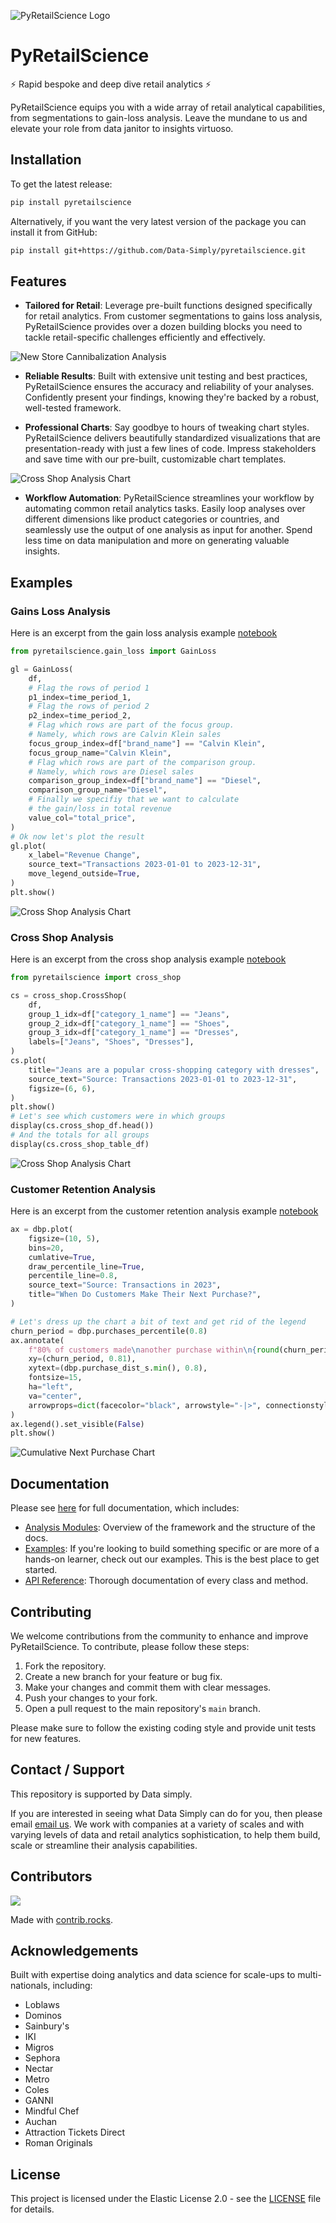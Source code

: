 ![PyRetailScience Logo](https://raw.githubusercontent.com/Data-Simply/pyretailscience/main/readme_assets/logo.png)

# PyRetailScience

⚡ Rapid bespoke and deep dive retail analytics ⚡

PyRetailScience equips you with a wide array of retail analytical capabilities, from segmentations to gain-loss analysis. Leave the mundane to us and elevate your role from data janitor to insights virtuoso.

## Installation

To get the latest release:

```bash
pip install pyretailscience
```

Alternatively, if you want the very latest version of the package you can install it from GitHub:

```bash
pip install git+https://github.com/Data-Simply/pyretailscience.git
```

## Features

- **Tailored for Retail**: Leverage pre-built functions designed specifically for retail analytics. From customer segmentations to gains loss analysis, PyRetailScience provides over a dozen building blocks you need to tackle retail-specific challenges efficiently and effectively.

![New Store Cannibalization Analysis](https://raw.githubusercontent.com/Data-Simply/pyretailscience/main/readme_assets/new_store_cannibalization.png)

- **Reliable Results**: Built with extensive unit testing and best practices, PyRetailScience ensures the accuracy and reliability of your analyses. Confidently present your findings, knowing they're backed by a robust, well-tested framework.

- **Professional Charts**: Say goodbye to hours of tweaking chart styles. PyRetailScience delivers beautifully standardized visualizations that are presentation-ready with just a few lines of code. Impress stakeholders and save time with our pre-built, customizable chart templates.

![Cross Shop Analysis Chart](https://raw.githubusercontent.com/Data-Simply/pyretailscience/main/readme_assets/cross_shop_chart.png)

- **Workflow Automation**: PyRetailScience streamlines your workflow by automating common retail analytics tasks. Easily loop analyses over different dimensions like product categories or countries, and seamlessly use the output of one analysis as input for another. Spend less time on data manipulation and more on generating valuable insights.

## Examples

### Gains Loss Analysis

Here is an excerpt from the gain loss analysis example [notebook](https://pyretailscience.datasimply.co/examples/gain_loss/)

```python
from pyretailscience.gain_loss import GainLoss

gl = GainLoss(
    df,
    # Flag the rows of period 1
    p1_index=time_period_1,
    # Flag the rows of period 2
    p2_index=time_period_2,
    # Flag which rows are part of the focus group.
    # Namely, which rows are Calvin Klein sales
    focus_group_index=df["brand_name"] == "Calvin Klein",
    focus_group_name="Calvin Klein",
    # Flag which rows are part of the comparison group.
    # Namely, which rows are Diesel sales
    comparison_group_index=df["brand_name"] == "Diesel",
    comparison_group_name="Diesel",
    # Finally we specifiy that we want to calculate
    # the gain/loss in total revenue
    value_col="total_price",
)
# Ok now let's plot the result
gl.plot(
    x_label="Revenue Change",
    source_text="Transactions 2023-01-01 to 2023-12-31",
    move_legend_outside=True,
)
plt.show()
```

![Cross Shop Analysis Chart](https://raw.githubusercontent.com/Data-Simply/pyretailscience/main/readme_assets/gain_loss_chart.png)

### Cross Shop Analysis

Here is an excerpt from the cross shop analysis example [notebook](https://pyretailscience.datasimply.co/examples/cross_shop/)

```python
from pyretailscience import cross_shop

cs = cross_shop.CrossShop(
    df,
    group_1_idx=df["category_1_name"] == "Jeans",
    group_2_idx=df["category_1_name"] == "Shoes",
    group_3_idx=df["category_1_name"] == "Dresses",
    labels=["Jeans", "Shoes", "Dresses"],
)
cs.plot(
    title="Jeans are a popular cross-shopping category with dresses",
    source_text="Source: Transactions 2023-01-01 to 2023-12-31",
    figsize=(6, 6),
)
plt.show()
# Let's see which customers were in which groups
display(cs.cross_shop_df.head())
# And the totals for all groups
display(cs.cross_shop_table_df)
```

![Cross Shop Analysis Chart](https://raw.githubusercontent.com/Data-Simply/pyretailscience/main/readme_assets/cross_shop_chart.png)

### Customer Retention Analysis

Here is an excerpt from the customer retention analysis example [notebook](https://pyretailscience.datasimply.co/examples/retention/)

```python
ax = dbp.plot(
    figsize=(10, 5),
    bins=20,
    cumlative=True,
    draw_percentile_line=True,
    percentile_line=0.8,
    source_text="Source: Transactions in 2023",
    title="When Do Customers Make Their Next Purchase?",
)

# Let's dress up the chart a bit of text and get rid of the legend
churn_period = dbp.purchases_percentile(0.8)
ax.annotate(
    f"80% of customers made\nanother purchase within\n{round(churn_period)} days",
    xy=(churn_period, 0.81),
    xytext=(dbp.purchase_dist_s.min(), 0.8),
    fontsize=15,
    ha="left",
    va="center",
    arrowprops=dict(facecolor="black", arrowstyle="-|>", connectionstyle="arc3,rad=-0.25", mutation_scale=25),
)
ax.legend().set_visible(False)
plt.show()
```

![Cumulative Next Purchase Chart](https://raw.githubusercontent.com/Data-Simply/pyretailscience/main/readme_assets/days_until_next_purchase.png)

## Documentation

Please see [here](https://pyretailscience.datasimply.co/) for full documentation, which includes:

- [Analysis Modules](https://pyretailscience.datasimply.co/analysis_modules/): Overview of the framework and the structure of the docs.
- [Examples](https://pyretailscience.datasimply.co/examples/retention/): If you're looking to build something specific or are more of a hands-on learner, check out our examples. This is the best place to get started.
- [API Reference](https://pyretailscience.datasimply.co/api/gain_loss/): Thorough documentation of every class and method.

## Contributing

We welcome contributions from the community to enhance and improve PyRetailScience. To contribute, please follow these steps:

1. Fork the repository.
2. Create a new branch for your feature or bug fix.
3. Make your changes and commit them with clear messages.
4. Push your changes to your fork.
5. Open a pull request to the main repository's `main` branch.

Please make sure to follow the existing coding style and provide unit tests for new features.

## Contact / Support

This repository is supported by Data simply.

If you are interested in seeing what Data Simply can do for you, then please email [email us](mailto:murray@datasimply.co).
We work with companies at a variety of scales and with varying levels of data and retail analytics sophistication, to
help them build, scale or streamline their analysis capabilities.

## Contributors

<a href="https://github.com/Data-Simply/pyretailscience/graphs/contributors">
  <img src="https://contrib.rocks/image?repo=Data-Simply/pyretailscience" />
</a>

Made with [contrib.rocks](https://contrib.rocks).

## Acknowledgements

Built with expertise doing analytics and data science for scale-ups to multi-nationals, including:

- Loblaws
- Dominos
- Sainbury's
- IKI
- Migros
- Sephora
- Nectar
- Metro
- Coles
- GANNI
- Mindful Chef
- Auchan
- Attraction Tickets Direct
- Roman Originals

## License

This project is licensed under the Elastic License 2.0 - see the [LICENSE](LICENSE) file for details.
